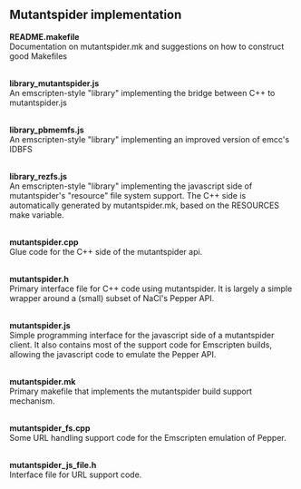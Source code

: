 <h2>Mutantspider implementation</h2>

<b>README.makefile</b><br>
Documentation on mutantspider.mk and suggestions on how to construct good Makefiles<br><br>

<b>library_mutantspider.js</b><br>
An emscripten-style "library" implementing the bridge between C++ to mutantspider.js<br><br>

<b>library_pbmemfs.js</b><br>
An emscripten-style "library" implementing an improved version of emcc's IDBFS<br><br>

<b>library_rezfs.js</b><br>
An emscripten-style "library" implementing the javascript side of mutantspider's "resource"
file system support.  The C++ side is automatically generated by mutantspider.mk, based on
the RESOURCES make variable.<br><br>

<b>mutantspider.cpp</b><br>
Glue code for the C++ side of the mutantspider api.<br><br>

<b>mutantspider.h</b><br>
Primary interface file for C++ code using mutantspider.  It is largely a simple wrapper
around a (small) subset of NaCl's Pepper API.<br><br>

<b>mutantspider.js</b><br>
Simple programming interface for the javascript side of a mutantspider client.  It also
contains most of the support code for Emscripten builds, allowing the javascript code to
emulate the Pepper API.<br><br>

<b>mutantspider.mk</b><br>
Primary makefile that implements the mutantspider build support mechanism.<br><br>

<b>mutantspider_fs.cpp</b><br>
Some URL handling support code for the Emscripten emulation of Pepper.<br><br>

<b>mutantspider_js_file.h</b><br>
Interface file for URL support code.